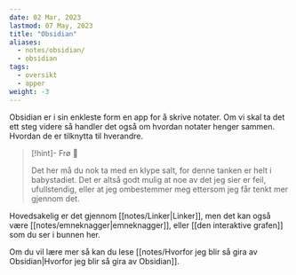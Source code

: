 ```yaml
---
date: 02 Mar, 2023
lastmod: 07 May, 2023
title: "Obsidian"
aliases:
  - notes/obsidian/
  - obsidian
tags:
  - oversikt
  - apper
weight: -3
---
```


Obsidian er i sin enkleste form en app for å skrive notater. Om vi skal ta det ett steg videre så handler det også om hvordan notater henger sammen. Hvordan de er tilknytta til hverandre.

> [!hint]- Frø  🌱
>
> Det her må du nok ta med en klype salt, for denne tanken er helt i babystadiet. Det er altså godt mulig at noe av det jeg sier er feil, ufullstendig, eller at jeg ombestemmer meg ettersom jeg får tenkt mer gjennom det.

Hovedsakelig er det gjennom [[notes/Linker|Linker]], men det kan også være [[notes/emneknagger|emneknagger]], eller [[den interaktive grafen]] som du ser i bunnen her.

Om du vil lære mer så kan du lese [[notes/Hvorfor jeg blir så gira av Obsidian|Hvorfor jeg blir så gira av Obsidian]].
